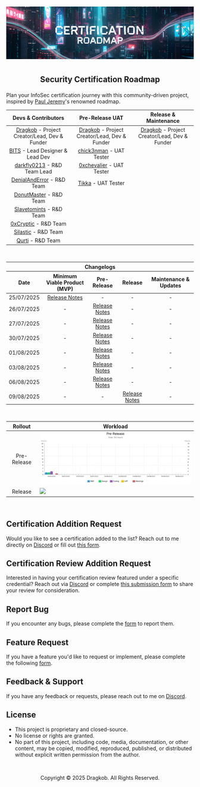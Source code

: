 <!-- Picture + Title + Separator -->
<span title="AI-Generated | Generated with Google Gemini."><img src="https://github.com/Dragkob/Security-Certification-Roadmap/blob/main/Media/banner.png" /></span>
# 
<h2 align="center"><p>Security Certification Roadmap</p></h2>

<!-- Core Content -->
<!-- START DEVS & CONTRIBS-->

  
Plan your InfoSec certification journey with this community-driven project, inspired by [Paul Jeremy](https://pauljerimy.com/)'s renowned roadmap.

| Devs & Contributors                                                             | Pre-Release UAT                                                       | Release & Maintenance                                                 |
|:-------------------------------------------------------------------------------:|:---------------------------------------------------------------------:|:---------------------------------------------------------------------:|
| [Dragkob](https://dragkob.com) - Project Creator/Lead, Dev & Funder             | [Dragkob](https://dragkob.com) - Project Creator/Lead, Dev & Funder   | [Dragkob](https://dragkob.com) - Project Creator/Lead, Dev & Funder   |
| [BITS](https://bitsdigitalagency.com/) - Lead Designer & Lead Dev               | [chick3nman](https://www.linkedin.com/in/chick3nman/) - UAT Tester    |                                                                       |
| [darkfly0213](https://github.com/darkfly02131) - R&D Team Lead                  | [0xchevalier](https://www.linkedin.com/in/0xchevalier/) - UAT Tester  |                                                                       |
| [DenialAndError](https://tryhackme.com/p/DenialAndError) - R&D Team             |  [Tikka](https://github.com/rioaxi) - UAT Tester                      |                                                                       |
| [DonutMaster](https://donutmaster.github.io/) - R&D Team                        |                                                                       |                                                                       |
| [Slavetomints](https://slavetomints.com/) - R&D Team                            |                                                                       |                                                                       |
| [0xCryptic](https://www.linkedin.com/in/joaquin-ocampo26/) - R&D Team           |                                                                       |                                                                       |
| [Silastic](https://github.com/Silas-Xeransis) - R&D Team                        |                                                                       |                                                                       |
| [Qurti](https://github.com/QurtiDev) - R&D Team                                 |                                                                       |                                                                       |

<!-- END DEVS & CONTRIBS-->

<!-- START CHANGELOGS -->
<br />

<table>
  <thead>
    <tr>
      <th colspan="5" style="text-align:center;">Changelogs</th>
    </tr>
    <tr>
      <th>Date</th>
      <th>Minimum Viable Product (MVP)</th>
      <th>Pre-Release</th>
      <th>Release</th>
      <th>Maintenance & Updates</th>
    </tr>
  </thead>
  <tbody>
    <tr>
      <td align="center">25/07/2025</td>
      <td align="center"><a href="https://github.com/Dragkob/Security-Certification-Roadmap/blob/main/Changelogs/25-07-2025.md">Release Notes</a></td>
      <td align="center">-</td>
      <td align="center">-</td>
      <td align="center">-</td>
    </tr>
    <tr>
      <td align="center">26/07/2025</td>
      <td align="center">-</td>
      <td align="center"><a href="https://github.com/Dragkob/Security-Certification-Roadmap/blob/main/Changelogs/26-07-2025.md">Release Notes</a></td>
      <td align="center">-</td>
      <td align="center">-</td>
    </tr>
    <tr>
      <td align="center">27/07/2025</td>
      <td align="center">-</td>
      <td align="center"><a href="https://github.com/Dragkob/Security-Certification-Roadmap/blob/main/Changelogs/27-07-2025.md">Release Notes</a></td>
      <td align="center">-</td>
      <td align="center">-</td>
    </tr>
    <tr>
      <td align="center">30/07/2025</td>
      <td align="center">-</td>
      <td align="center"><a href="https://github.com/Dragkob/Security-Certification-Roadmap/blob/main/Changelogs/30-07-2025.md">Release Notes</a></td>
      <td align="center">-</td>
      <td align="center">-</td>
    </tr>
    <tr>
      <td align="center">01/08/2025</td>
      <td align="center">-</td>
      <td align="center"><a href="https://github.com/Dragkob/Security-Certification-Roadmap/blob/main/Changelogs/01-08-2025.md">Release Notes</a></td>
      <td align="center">-</td>
      <td align="center">-</td>
    </tr>
    <tr>
      <td align="center">03/08/2025</td>
      <td align="center">-</td>
      <td align="center"><a href="https://github.com/Dragkob/Security-Certification-Roadmap/blob/main/Changelogs/03-08-2025.md">Release Notes</a></td>
      <td align="center">-</td>
      <td align="center">-</td>
    </tr>
    <tr>
      <td align="center">06/08/2025</td>
      <td align="center">-</td>
      <td align="center"><a href="https://github.com/Dragkob/Security-Certification-Roadmap/blob/main/Changelogs/06-08-2025.md">Release Notes</a></td>
      <td align="center">-</td>
      <td align="center">-</td>
    </tr>
    <tr>
      <td align="center">09/08/2025</td>
      <td align="center">-</td>
      <td align="center">-</td>
      <td align="center"><a href="https://github.com/Dragkob/Security-Certification-Roadmap/blob/main/Changelogs/09-08-2025.md">Release Notes</a></td>
      <td align="center">-</td>
    </tr>
  </tbody>
</table>

<!-- END CHANGELOGS -->

<br />

<table>
    <thead>
      <tr>
        <th style="text-align:center;">Rollout</td>
        <th style="text-align:center;">Workload</td>
      </tr>
    </thead>
  <tbody>
    <tr>
      <td style="text-align:center;">Pre-Release</td>
      <td><img style="width: 690px; height: auto;" src="https://github.com/Dragkob/Security-Certification-Roadmap/blob/main/Media/Workload_PreRelease.gif" /></td>
    </tr>
    <tr>
      <td style="text-align:center;">Release</td>
      <td><img style="width: 690px; height: auto;" src="https://github.com/user-attachments/assets/239aedce-4c99-43dd-b2a4-d9c43a2eea0b "/></td>
    </tr>
  </tbody>
</table>

<br />

<!-- Request & Support -->
## Certification Addition Request
Would you like to see a certification added to the list? Reach out to me directly on [Discord](https://discord.com/invite/QuPszM8KNM) or fill out [this form](https://forms.gle/Mawf3SZCpDGjQ6ft5).

## Certification Review Addition Request
Interested in having your certification review featured under a specific credential? Reach out via [Discord](https://discord.com/invite/QuPszM8KNM) or complete [this submission form](https://forms.gle/KNM9X4Z8ZPNwNoKZ9) to share your review for consideration.

## Report Bug
If you encounter any bugs, please complete the [form](https://forms.gle/7CLjgezPmgvhztqq7) to report them.

## Feature Request
If you have a feature you'd like to request or implement, please complete the following [form](https://forms.gle/F8Extq3nJtssBKQc8).

## Feedback & Support
If you have any feedback or requests, please reach out to me on [Discord](https://discord.com/invite/QuPszM8KNM).

## License
- This project is proprietary and closed-source.
- No license or rights are granted.
- No part of this project, including code, media, documentation, or other content, may be copied, modified, reproduced, published, or distributed without explicit written permission from the author.
<br />
<p align="center">Copyright © 2025 Dragkob. All Rights Reserved.</p>
